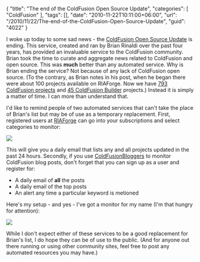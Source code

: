 {
	"title": "The end of the ColdFusion Open Source Update",
	"categories": [
		"ColdFusion"
	],
	"tags": [],
	"date": "2010-11-22T10:11:00+06:00",
	"url": "/2010/11/22/The-end-of-the-ColdFusion-Open-Source-Update",
	"guid": "4022"
}

I woke up today to some sad news - the <a href="http://www.remotesynthesis.com/post.cfm/coldfusion-open-source-update-says-goodbye">ColdFusion Open Source Update</a> is ending. This service, created and ran by Brian Rinaldi over the past four years, has provided an invaluable service to the ColdFusion community. Brian took the time to curate and aggregate news related to ColdFusion and open source. This was <b>much</b> better than any automated service. Why is Brian ending the service? Not because of any lack of ColdFusion open source. (To the contrary, as Brian notes in his post, when he began there were about 100 projects available on RIAForge. Now we have <a href="http://www.riaforge.org/index.cfm?event=page.category&id=1">793 ColdFusion projects</a> and <a href="http://www.riaforge.org/index.cfm?event=page.category&id=14">45 ColdFusion Builder</a> projects.) Instead it is simply a matter of time. I can more than understand that. 

I'd like to remind people of two automated services that can't take the place of Brian's list but may be of use as a temporary replacement. First, registered users at <a href="http://www.riaforge.org">RIAForge</a> can go into your subscriptions and select categories to monitor: 

<img src="http://www.raymondcamden.com/images/screen48.png" />

This will give you a daily email that lists any and all projects updated in the past 24 hours. Secondly, if you use <a href="http://www.coldfusionbloggers.org">ColdFusionBloggers</a> to monitor ColdFusion blog posts, don't forget that you can sign up as a user and register for:

<ul>
<li>A daily email of <b>all</b> the posts
<li>A daily email of the top posts
<li>An alert any time a particular keyword is metioned
</ul>

Here's my setup - and yes - I've got a monitor for my name (I'm that hungry for attention):

<img src="http://www.coldfusionjedi.com/images/screen49.png" />

While I don't expect either of these services to be a good replacement for Brian's list, I do hope they can be of use to the public. (And for anyone out there running or using other community sites, feel free to post any automated resources you may have.)